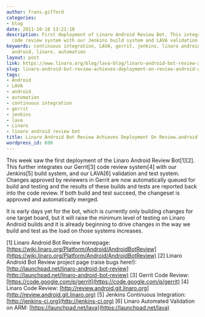```yaml
---
author: frans.gifford
categories:
- blog
date: 2011-10-18 13:21:18
description: First deployment of Linaro Android Review Bot. This integrates our Gerrit
  code review system with our Jenkins build system and LAVA validation and test system.
keywords: continuous integration, LAVA, gerrit, jenkins, linaro android review bot,
  android, linaro, automation
layout: post
link: https://www.linaro.org/blog/lava-blog/linaro-android-bot-review-achieves-deployment-on-review-android-git-linaro-org/
slug: linaro-android-bot-review-achieves-deployment-on-review-android-git-linaro-org
tags:
- Android
- LAVA
- android
- automation
- continuous integration
- gerrit
- jenkins
- lava
- Linaro
- linaro android review bot
title: Linaro Android Bot Review Achieves Deployment On Review.android.git.linaro.org
wordpress_id: 699
---
```


This week saw the first deployment of the Linaro Android Review Bot[1][2]. This further integrates our Gerrit[3] code review system[4] with our Jenkins[5] build system, and our LAVA[6] validation and test system. Changes approved by reviewers in Gerrit are now automatically queued for build and testing and the results of these builds and tests are reported back into the code review. If both build and test succeed, the changeset is approved and automatically merged.

It is early days yet for the bot, which is currently only building changes for one target board, but it will raise the minimum level of testing on Linaro Android builds and it is already beginning to drive changes in the way we build and test as the load on those systems increases.

[1] Linaro Android Bot Review homepage: [https://wiki.linaro.org/Platform/Android/AndroidBotReview](https://wiki.linaro.org/Platform/Android/AndroidBotReview)
[2] Linaro Android Bot Review project page (raise bugs here!): [http://launchpad.net/linaro-android-bot-review](http://launchpad.net/linaro-android-bot-review)
[3] Gerrit Code Review: [https://code.google.com/p/gerrit](https://code.google.com/p/gerrit)
[4] Linaro Code Review: [http://review.android.git.linaro.org](http://review.android.git.linaro.org)
[5] Jenkins Continuous Integration: [http://jenkins-ci.org](http://jenkins-ci.org)
[6] Linaro Automated Validation on ARM: [https://launchpad.net/lava](https://launchpad.net/lava)